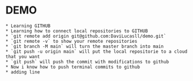 # DEMO
	* Learning GITHUB
	* Learning how to connect local repositories to GITHUB
	* `git remote add origin git@github.com:DaviLucasll/demo.git`
	* `git remote -v` to show your remote repositories
	* `git branch -M main` will turn the master branch into main
	* `git push -u origin main` will put the local repositorie to a cloud that you want
	* `git push` will push the commit with modifications to github
	* Now i know how to push terminal commits to github
	* adding line
